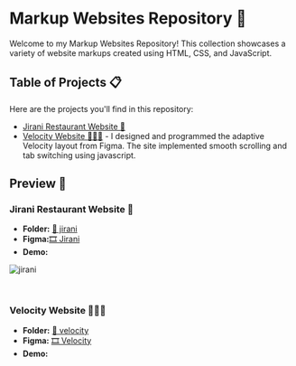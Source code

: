 # Markup Websites Repository 🚀

Welcome to my Markup Websites Repository! This collection showcases a variety of website markups created using HTML, CSS, and JavaScript.

## Table of Projects 📋

Here are the projects you'll find in this repository:

- [Jirani Restaurant Website 🥩](#jirani-restaurant-website-)
- [Velocity Website 👨🏻‍💻](#velocity-website-) - I designed and programmed the adaptive Velocity layout from Figma. The site implemented smooth scrolling and tab switching using javascript.

## Preview 🌟

### Jirani Restaurant Website 🥩

- **Folder:** [📁 jirani](/jirani/)
- **Figma:**[🎞️ Jirani](https://www.figma.com/file/uKfmSNVeMl7MdOD5JLvDA2/Restaurant-Jirani?type=design&mode=design&t=xJVmC0qucVrsVSTo-1)
- **Demo:**
  
![jirani](https://github.com/dpaguba/markup-zero-to-hero/assets/88382171/d8cda4e0-612e-436f-b867-7ded5c5baffe)

<br>

### Velocity Website 👨🏻‍💻

- **Folder:** [📁 velocity](/velocity/)
- **Figma:** [🎞️ Velocity](https://www.figma.com/file/iZeRXiF9s6pAxLI11oweaK/Velocity?type=design&mode=design&t=xJVmC0qucVrsVSTo-1)
- **Demo:**

<br>
